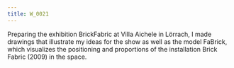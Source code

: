 ```yaml
---
title: W_0021
---
```

Preparing the exhibition BrickFabric at Villa Aichele in Lörrach, I made drawings that illustrate my ideas for the show as well as the model FaBrick, which visualizes the positioning and proportions of the installation Brick Fabric (2009) in the space.
